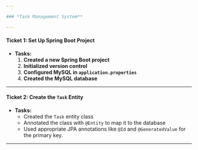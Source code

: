 ```yaml
---

### *Task Management System**

---
```


#### **Ticket 1: Set Up Spring Boot Project**

- **Tasks:**
  1. **Created a new Spring Boot project**     
  2. **Initialized version control**
  3. **Configured MySQL in `application.properties`**    
  4. **Created the MySQL database**
   
---

#### **Ticket 2: Create the `Task` Entity**

- **Tasks:**
  - Created the `Task` entity class
  - Annotated the class with `@Entity` to map it to the database
  - Used appropriate JPA annotations like `@Id` and `@GeneratedValue` for the primary key.

---
